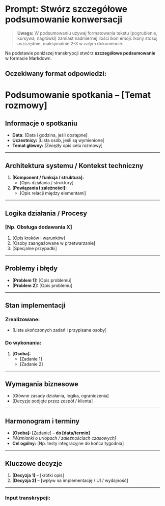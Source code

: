 # Prompt: Stwórz szczegółowe podsumowanie konwersacji

> **Uwaga:** W podsumowaniu używaj formatowania tekstu (pogrubienie, kursywa, nagłówki) zamiast nadmiernej ilości ikon emoji. Ikony stosuj oszczędnie, maksymalnie 2-3 w całym dokumencie.

Na podstawie poniższej transkrypcji stwórz **szczegółowe podsumowanie** w formacie Markdown.

## Oczekiwany format odpowiedzi:

# Podsumowanie spotkania – [Temat rozmowy]

## **Informacje o spotkaniu**
- **Data:** [Data i godzina, jeśli dostępne]
- **Uczestnicy:** [Lista osób, jeśli są wymienione]
- **Temat główny:** [Zwięzły opis celu rozmowy]

---

## **Architektura systemu / Kontekst techniczny**
1. **[Komponent / funkcja / struktura]:**
   - [Opis działania / struktury]
2. **[Powiązania i zależności]:**
   - [Opis relacji między elementami]

---

## **Logika działania / Procesy**
### [Np. Obsługa dodawania X]
1. [Opis kroków i warunków]
2. [Osoby zaangażowane w przetwarzanie]
3. [Specjalne przypadki]

---

## **Problemy i błędy**
- **[Problem 1]:** [Opis problemu]
- **[Problem 2]:** [Opis problemu]

---

## **Stan implementacji**

### **Zrealizowane:**
- [Lista ukończonych zadań i przypisane osoby]

### **Do wykonania:**
1. **[Osoba]:**
   - [Zadanie 1]
   - [Zadanie 2]

---

## **Wymagania biznesowe**
- [Główne zasady działania, logika, ograniczenia]
- [Decyzje podjęte przez zespół / klienta]

---

## **Harmonogram i terminy**
- **[Osoba]:** [Zadanie] – **do [data/termin]**
- *[Wzmianki o urlopach / zależnościach czasowych]*
- **Cel ogólny:** [Np. testy integracyjne do końca tygodnia]

---

## **Kluczowe decyzje**
1. **[Decyzja 1]** – [krótki opis]
2. **[Decyzja 2]** – [wpływ na implementację / UI / wydajność]

---

### Input transkrypcji: